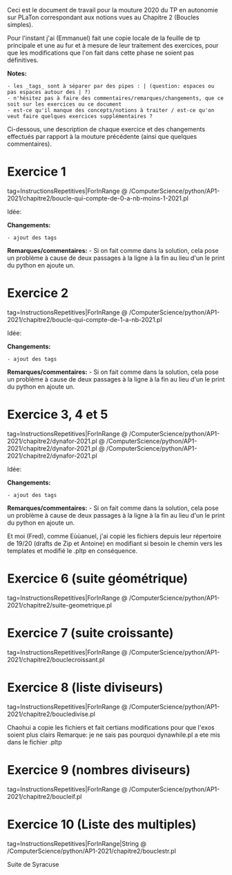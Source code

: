 Ceci est le document de travail pour la mouture 2020 du TP en autonomie sur PLaTon correspondant aux notions vues au Chapitre 2 (Boucles simples).

Pour l'instant j'ai (Emmanuel) fait une copie locale de la feuille de tp principale et une au fur et à mesure de leur traitement des exercices, pour que les modifications que l'on fait dans cette phase ne soient pas définitives.

**Notes:**

    - les _tags_ sont à séparer par des pipes : | (question: espaces ou pas espaces autour des | ?)
    - n'hésitez pas à faire des commentaires/remarques/changements, que ce soit sur les exercices ou ce document
    - est-ce qu'il manque des concepts/notions à traiter / est-ce qu'on veut faire quelques exercices supplémentaires ?


Ci-dessous, une description de chaque exercice et des changements effectués par rapport à la mouture précédente (ainsi que quelques commentaires).

# Exercice 1
tag=InstructionsRepetitives|ForInRange
@ /ComputerScience/python/AP1-2021/chapitre2/boucle-qui-compte-de-0-a-nb-moins-1-2021.pl


Idée: 

**Changements:**

    - ajout des tags

**Remarques/commentaires:**
    - Si on fait comme dans la solution, cela pose un problème à cause de deux passages à la ligne à la fin au lieu d'un le print du python en ajoute un.

# Exercice 2
tag=InstructionsRepetitives|ForInRange
@ /ComputerScience/python/AP1-2021/chapitre2/boucle-qui-compte-de-1-a-nb-2021.pl


Idée: 

**Changements:**

    - ajout des tags

**Remarques/commentaires:**
    - Si on fait comme dans la solution, cela pose un problème à cause de deux passages à la ligne à la fin au lieu d'un le print du python en ajoute un.

# Exercice 3, 4 et 5
tag=InstructionsRepetitives|ForInRange
@ /ComputerScience/python/AP1-2021/chapitre2/dynafor-2021.pl
@ /ComputerScience/python/AP1-2021/chapitre2/dynafor-2021.pl
@ /ComputerScience/python/AP1-2021/chapitre2/dynafor-2021.pl


Idée: 

**Changements:**

    - ajout des tags

**Remarques/commentaires:**
    - Si on fait comme dans la solution, cela pose un problème à cause de deux passages à la ligne à la fin au lieu d'un le print du python en ajoute un.


Et moi (Fred), comme Eùùanuel, j'ai copié les fichiers depuis leur répertoire de 19/20 (drafts de Zip et Antoine) en modifiant si besoin le chemin vers les templates
 et modifié le .pltp en conséquence.

# Exercice 6 (suite géométrique)
 tag=InstructionsRepetitives|ForInRange
@ /ComputerScience/python/AP1-2021/chapitre2/suite-geometrique.pl

# Exercice 7 (suite croissante)
 tag=InstructionsRepetitives|ForInRange
 @ /ComputerScience/python/AP1-2021/chapitre2/bouclecroissant.pl

 # Exercice 8 (liste diviseurs)
 tag=InstructionsRepetitives|ForInRange
@ /ComputerScience/python/AP1-2021/chapitre2/boucledivise.pl



Chaohui a copie les fichiers et fait certians modifications pour que l'exos soient plus clairs
Remarque: je ne sais pas pourquoi dynawhile.pl a ete mis dans le fichier .pltp

# Exercice 9 (nombres diviseurs)
 tag=InstructionsRepetitives|ForInRange
@ /ComputerScience/python/AP1-2021/chapitre2/boucleif.pl

# Exercice 10 (Liste des multiples)
 tag=InstructionsRepetitives|ForInRange|String
@ /ComputerScience/python/AP1-2021/chapitre2/bouclestr.pl

Suite de Syracuse
